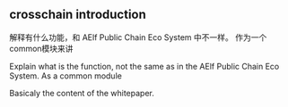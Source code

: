 ## crosschain introduction

解释有什么功能，和 AElf Public Chain Eco System 中不一样。
作为一个common模块来讲

Explain what is the function, not the same as in the AElf Public Chain Eco System.
As a common module

Basicaly the content of the whitepaper.